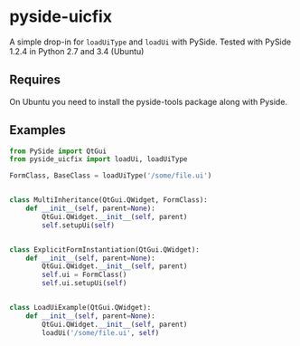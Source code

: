 # pyside-uicfix

A simple drop-in for `loadUiType` and `loadUi` with PySide. Tested with PySide 1.2.4 in Python 2.7 and 3.4 (Ubuntu)

## Requires

On Ubuntu you need to install the pyside-tools package along with Pyside.

## Examples
```python
from PySide import QtGui
from pyside_uicfix import loadUi, loadUiType

FormClass, BaseClass = loadUiType('/some/file.ui')


class MultiInheritance(QtGui.QWidget, FormClass):
    def __init__(self, parent=None):
        QtGui.QWidget.__init__(self, parent)
        self.setupUi(self)


class ExplicitFormInstantiation(QtGui.QWidget):
    def __init__(self, parent=None):
        QtGui.QWidget.__init__(self, parent)
        self.ui = FormClass()
        self.ui.setupUi(self)


class LoadUiExample(QtGui.QWidget):
    def __init__(self, parent=None):
        QtGui.QWidget.__init__(self, parent)
        loadUi('/some/file.ui', self)
```
